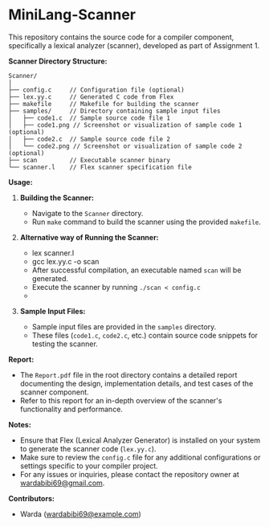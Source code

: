 # MiniLang-Scanner

This repository contains the source code for a compiler component, specifically a lexical analyzer (scanner), developed as part of Assignment 1.

**Scanner Directory Structure:**

```
Scanner/
│
├── config.c     // Configuration file (optional)
├── lex.yy.c     // Generated C code from Flex
├── makefile     // Makefile for building the scanner
├── samples/     // Directory containing sample input files
│   ├── code1.c  // Sample source code file 1
│   ├── code1.png // Screenshot or visualization of sample code 1 (optional)
│   ├── code2.c  // Sample source code file 2
│   └── code2.png // Screenshot or visualization of sample code 2 (optional)
├── scan         // Executable scanner binary
└── scanner.l    // Flex scanner specification file
```

**Usage:**

1. **Building the Scanner:**
   - Navigate to the `Scanner` directory.
   - Run `make` command to build the scanner using the provided `makefile`.

2. **Alternative way of Running the Scanner:**
   - lex scanner.l
   - gcc lex.yy.c -o scan
   - After successful compilation, an executable named `scan` will be generated.
   - Execute the scanner by running `./scan < config.c`
   - 
4. **Sample Input Files:**
   - Sample input files are provided in the `samples` directory.
   - These files (`code1.c`, `code2.c`, etc.) contain source code snippets for testing the scanner.
  
**Report:**

- The `Report.pdf` file in the root directory contains a detailed report documenting the design, implementation details, and test cases of the scanner component.
- Refer to this report for an in-depth overview of the scanner's functionality and performance.

**Notes:**

- Ensure that Flex (Lexical Analyzer Generator) is installed on your system to generate the scanner code (`lex.yy.c`).
- Make sure to review the `config.c` file for any additional configurations or settings specific to your compiler project.
- For any issues or inquiries, please contact the repository owner at wardabibi69@gmail.com.

**Contributors:**

- Warda (wardabibi69@example.com)
